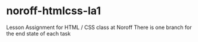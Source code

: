 # noroff-htmlcss-la1
Lesson Assignment for HTML / CSS class at Noroff
There is one branch for the end state of each task
